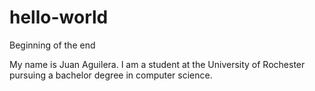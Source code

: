 # hello-world
Beginning of the end

My name is Juan Aguilera. I am a student at the University of Rochester pursuing a bachelor degree in computer science.
